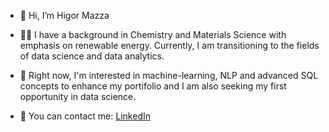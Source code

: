 - 👋 Hi, I’m Higor Mazza
- 👨‍💻 I have a background in Chemistry and Materials Science with emphasis on renewable energy. Currently,
I am transitioning to the fields of data science and data analytics.
- 🤖 Right now, I'm interested in machine-learning, NLP and advanced SQL concepts to enhance my portifolio 
and I am also seeking my first opportunity in data science.

- 📧 You can contact me:
<a href="https://www.linkedin.com/in/higormazza/">LinkedIn</a>

<!---
hmazzas/hmazzas is a ✨ special ✨ repository because its `README.md` (this file) appears on your GitHub profile.
You can click the Preview link to take a look at your changes.
--->
